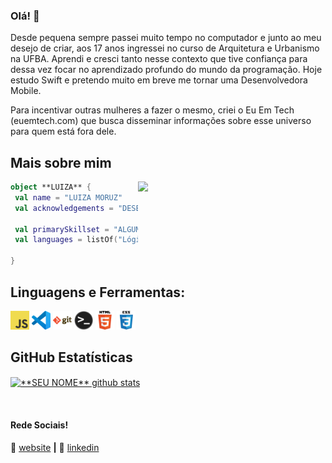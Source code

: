 ### Olá! 👋

Desde pequena sempre passei muito tempo no computador e junto ao meu desejo de criar, aos 17 anos ingressei no curso de Arquitetura e Urbanismo na UFBA.
Aprendi e cresci tanto nesse contexto que tive confiança para dessa vez focar no aprendizado profundo do mundo da programação. Hoje estudo Swift e pretendo muito em breve me tornar uma Desenvolvedora Mobile.

Para incentivar outras mulheres a fazer o mesmo, criei o Eu Em Tech (euemtech.com) que busca disseminar informações sobre esse universo para quem está fora dele.


## Mais sobre mim

<img align="right" width="300" src="https://i2.wp.com/allhtaccess.info/wp-content/uploads/2018/03/programming.gif?fit=1281%2C716&ssl=1" />

```kotlin
object **LUIZA** {
 val name = "LUIZA MORUZ"
 val acknowledgements = "DESENVOLVIMENTO MOBILE"
 
 val primarySkillset = "ALGUMAS HABILIDADES"
 val languages = listOf("LógicadeProgramação", "HTML", "CSS", "Swift", "Git") 

}
```

## **Linguagens e Ferramentas:**  

<code><img height="30" src="https://raw.githubusercontent.com/github/explore/80688e429a7d4ef2fca1e82350fe8e3517d3494d/topics/javascript/javascript.png"></code>
<code><img height="30" src="https://raw.githubusercontent.com/github/explore/80688e429a7d4ef2fca1e82350fe8e3517d3494d/topics/visual-studio-code/visual-studio-code.png"></code>
<code><img height="30" src="https://raw.githubusercontent.com/github/explore/80688e429a7d4ef2fca1e82350fe8e3517d3494d/topics/git/git.png"></code>
<code><img height="30" src="https://raw.githubusercontent.com/github/explore/80688e429a7d4ef2fca1e82350fe8e3517d3494d/topics/terminal/terminal.png"></code>
<code><img height="30" src="https://raw.githubusercontent.com/github/explore/80688e429a7d4ef2fca1e82350fe8e3517d3494d/topics/html/html.png"></code>
<code><img height="30" src="https://raw.githubusercontent.com/github/explore/80688e429a7d4ef2fca1e82350fe8e3517d3494d/topics/css/css.png"></code>


## **GitHub Estatísticas**


<a href="https://github.com/Gurupreet">
 <img align="center" src="https://github-readme-stats.vercel.app/api?username=luizamq&show_icons=true&theme=dracula&line_height=27" alt="**SEU NOME** github stats"/>
</a>

[website]: https://euemtech.com
[linkedin]: https://www.linkedin.com/in/luiza-moruz/
<br>

#### Rede Sociais!

🏡 [website][website] **|** 
👔 [linkedin][linkedin]

